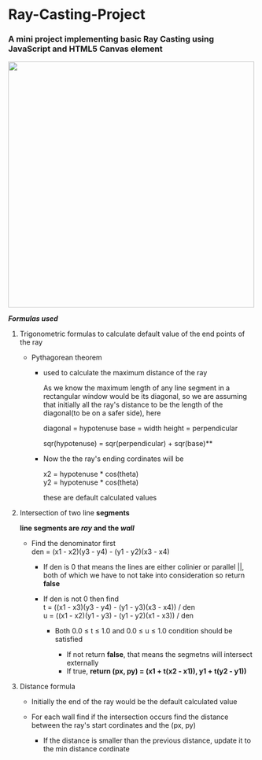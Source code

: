 # Ray-Casting-Project
### A mini project implementing basic Ray Casting using JavaScript and HTML5 Canvas element

<image src = "demo/gif_demo.gif" width = "500px">



**_Formulas used_**
1. Trigonometric formulas to calculate default value of the end points of the ray
    * Pythagorean theorem
      * used to calculate the maximum distance of the ray<br/>
        
        As we know the maximum length of any line segment in a rectangular window would be its diagonal, so we are assuming that initially all the ray's distance to be the length of the diagonal(to be on a safer side), here<br/>
        
        diagonal = hypotenuse
        base = width
        height = perpendicular
        
        sqr(hypotenuse) = sqr(perpendicular) + sqr(base)**
        
      * Now the the ray's ending cordinates will be<br/> 
      
        x2 = hypotenuse * cos(theta)<br/>
        y2 = hypotenuse * cos(theta)<br/>
        
        these are default calculated values
        
        
1. Intersection of two line **segments**

    **line segments are _ray_ and the _wall_**

    * Find the denominator first<br/>
      den = (x1 - x2)(y3 - y4) - (y1 - y2)(x3 - x4)<br/>

      * If den is 0 that means the lines are either colinier or parallel ||, both of which we have to not take into consideration so return **false**<br/>

      * If den is not 0 then find <br/>
        t = ((x1 - x3)(y3 - y4) - (y1 - y3)(x3 - x4)) / den<br/>
        u = ((x1 - x2)(y1 - y3) - (y1 - y2)(x1 - x3)) / den<br/>
        * Both  0.0 ≤ t ≤ 1.0 and 0.0 ≤ u ≤ 1.0 condition should be satisfied<br/>

          * If not return **false**, that means the segmetns will intersect externally
          * If true, **return (px, py) = (x1 + t(x2 - x1)), y1 + t(y2 - y1))**
          
          
1. Distance formula
    * Initially the end of the ray would be the default calculated value  
    * For each wall find if the intersection occurs find the distance between the ray's start cordinates and the (px, py)

      * If the distance is smaller than the previous distance, update it to the min distance cordinate

